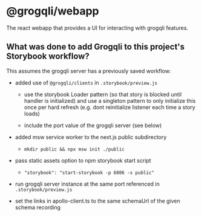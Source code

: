 # @grogqli/webapp

The react webapp that provides a UI for interacting with grogqli features.

## What was done to add Grogqli to this project's Storybook workflow?

This assumes the grogqli server has a previously saved workflow:

- added use of `@grogqli/clients` in `.storybook/preview.js`

  - use the storybook Loader pattern (so that story is blocked until handler is initialized) and use a singleton pattern to only initialize this once per hard refresh (e.g. dont reinitialize listener each time a story loads)

  - include the port value of the grogqli server (see below)

- added msw service worker to the next.js public subdirectory

  - `mkdir public && npx msw init ./public`

- pass static assets option to npm storybook start script

  - `"storybook": "start-storybook -p 6006 -s public"`

- run grogqli server instance at the same port referenced in `.storybook/preview.js`

- set the links in apollo-client.ts to the same schemaUrl of the given schema recording
